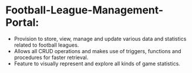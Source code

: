 # Football-League-Management-Portal:
* Provision to store, view, manage and update various data and statistics related to football leagues.
* Allows all CRUD operations and makes use of triggers, functions and procedures for faster retrieval.
* Feature to visually represent and explore all kinds of game statistics.
